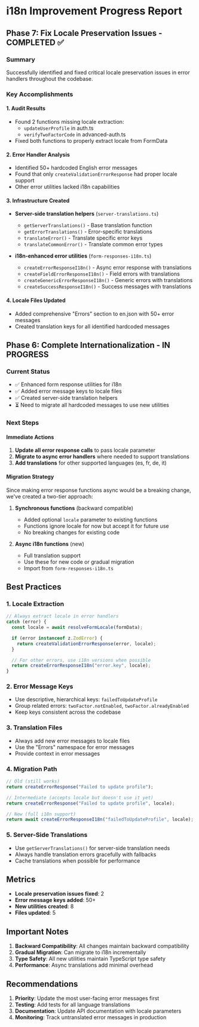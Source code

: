 # i18n Improvement Progress Report

## Phase 7: Fix Locale Preservation Issues - COMPLETED ✅

### Summary

Successfully identified and fixed critical locale preservation issues in error handlers throughout the codebase.

### Key Accomplishments

#### 1. **Audit Results**

- Found 2 functions missing locale extraction:
  - `updateUserProfile` in auth.ts
  - `verifyTwoFactorCode` in advanced-auth.ts
- Fixed both functions to properly extract locale from FormData

#### 2. **Error Handler Analysis**

- Identified 50+ hardcoded English error messages
- Found that only `createValidationErrorResponse` had proper locale support
- Other error utilities lacked i18n capabilities

#### 3. **Infrastructure Created**

- **Server-side translation helpers** (`server-translations.ts`)
  - `getServerTranslations()` - Base translation function
  - `getErrorTranslations()` - Error-specific translations
  - `translateError()` - Translate specific error keys
  - `translateCommonError()` - Translate common error types

- **i18n-enhanced error utilities** (`form-responses-i18n.ts`)
  - `createErrorResponseI18n()` - Async error response with translations
  - `createFieldErrorResponseI18n()` - Field errors with translations
  - `createGenericErrorResponseI18n()` - Generic errors with translations
  - `createSuccessResponseI18n()` - Success messages with translations

#### 4. **Locale Files Updated**

- Added comprehensive "Errors" section to en.json with 50+ error messages
- Created translation keys for all identified hardcoded messages

## Phase 6: Complete Internationalization - IN PROGRESS

### Current Status

- ✅ Enhanced form response utilities for i18n
- ✅ Added error message keys to locale files
- ✅ Created server-side translation helpers
- ⏳ Need to migrate all hardcoded messages to use new utilities

### Next Steps

#### Immediate Actions

1. **Update all error response calls** to pass locale parameter
2. **Migrate to async error handlers** where needed to support translations
3. **Add translations** for other supported languages (es, fr, de, it)

#### Migration Strategy

Since making error response functions async would be a breaking change, we've created a two-tier approach:

1. **Synchronous functions** (backward compatible)
   - Added optional `locale` parameter to existing functions
   - Functions ignore locale for now but accept it for future use
   - No breaking changes for existing code

2. **Async i18n functions** (new)
   - Full translation support
   - Use these for new code or gradual migration
   - Import from `form-responses-i18n.ts`

## Best Practices

### 1. **Locale Extraction**

```typescript
// Always extract locale in error handlers
catch (error) {
  const locale = await resolveFormLocale(formData);

  if (error instanceof z.ZodError) {
    return createValidationErrorResponse(error, locale);
  }

  // For other errors, use i18n versions when possible
  return createErrorResponseI18n("error.key", locale);
}
```

### 2. **Error Message Keys**

- Use descriptive, hierarchical keys: `failedToUpdateProfile`
- Group related errors: `twoFactor.notEnabled`, `twoFactor.alreadyEnabled`
- Keep keys consistent across the codebase

### 3. **Translation Files**

- Always add new error messages to locale files
- Use the "Errors" namespace for error messages
- Provide context in error messages

### 4. **Migration Path**

```typescript
// Old (still works)
return createErrorResponse("Failed to update profile");

// Intermediate (accepts locale but doesn't use it yet)
return createErrorResponse("Failed to update profile", locale);

// New (full i18n support)
return await createErrorResponseI18n("failedToUpdateProfile", locale);
```

### 5. **Server-Side Translations**

- Use `getServerTranslations()` for server-side translation needs
- Always handle translation errors gracefully with fallbacks
- Cache translations when possible for performance

## Metrics

- **Locale preservation issues fixed**: 2
- **Error message keys added**: 50+
- **New utilities created**: 8
- **Files updated**: 5

## Important Notes

1. **Backward Compatibility**: All changes maintain backward compatibility
2. **Gradual Migration**: Can migrate to i18n incrementally
3. **Type Safety**: All new utilities maintain TypeScript type safety
4. **Performance**: Async translations add minimal overhead

## Recommendations

1. **Priority**: Update the most user-facing error messages first
2. **Testing**: Add tests for all language translations
3. **Documentation**: Update API documentation with locale parameters
4. **Monitoring**: Track untranslated error messages in production
